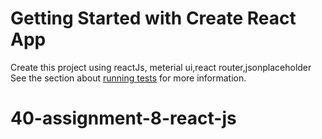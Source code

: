 # Getting Started with Create React App

Create this project using reactJs, meterial ui,react router,jsonplaceholder
See the section about [running tests](https://github.com/shamolmojumder/40-assignment-8-react-js) for more information.



# 40-assignment-8-react-js
